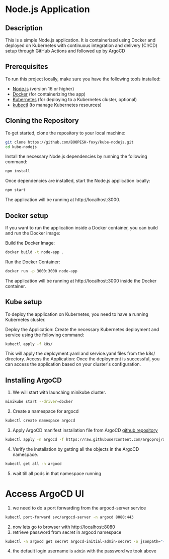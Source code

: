# Node.js Application

## Description

This is a simple Node.js application. It is containerized using Docker and deployed on Kubernetes with continuous integration and delivery (CI/CD) setup through GitHub Actions and followed up by ArgoCD

## Prerequisites

To run this project locally, make sure you have the following tools installed:

- [Node.js](https://nodejs.org/) (version 16 or higher)
- [Docker](https://www.docker.com/get-started) (for containerizing the app)
- [Kubernetes](https://kubernetes.io/docs/setup/) (for deploying to a Kubernetes cluster, optional)
- [kubectl](https://kubernetes.io/docs/tasks/tools/install-kubectl/) (to manage Kubernetes resources)

## Cloning the Repository

To get started, clone the repository to your local machine:

```bash
git clone https://github.com/BOOPESH-foxy/kube-nodejs.git
cd kube-nodejs
```
Install the necessary Node.js dependencies by running the following command:
```bash
npm install
```
Once dependencies are installed, start the Node.js application locally:
```bash
npm start
```
The application will be running at http://localhost:3000.
## Docker setup
If you want to run the application inside a Docker container, you can build and run the Docker image:

Build the Docker Image:
```bash
docker build -t node-app .
```
Run the Docker Container:
```bash
docker run -p 3000:3000 node-app
```
The application will be running at http://localhost:3000 inside the Docker container.

## Kube setup
To deploy the application on Kubernetes, you need to have a running Kubernetes cluster.

Deploy the Application: Create the necessary Kubernetes deployment and service using the following command:
```bash
kubectl apply -f k8s/
```
This will apply the deployment.yaml and service.yaml files from the k8s/ directory.
Access the Application: Once the deployment is successful, you can access the application based on your cluster's configuration.

## Installing ArgoCD
1. We will start with launching minikube cluster.
```bash
minikube start --driver=docker
```
2. Create a namespace for argocd
```bash
kubectl create namespace argocd
```
3. Apply ArgoCD manifest installation file from ArgoCD [github repository](https://github.com/argoproj/argo-cd/releases) 
```bash
kubectl apply -n argocd -f https://raw.githubusercontent.com/argoproj/argo-cd/v2.8.4/manifests/install.yaml
```
4. Verify the installation by getting all the objects in the ArgoCD namespace.
```bash
kubectl get all -n argocd
```
5. wait till all pods in that namespace running

# Access ArgoCD UI
1. we need to do a port forwarding from the argocd-server service
```bash
kubectl port-forward svc/argocd-server -n argocd 8080:443
```
2. now lets go to browser with http://localhost:8080
3. retrieve password from secret in argocd namespace
```bash
kubectl -n argocd get secret argocd-initial-admin-secret -o jsonpath="{.data.password}" | base64 -d; echo
```
4. the default login username is ```admin``` with the password we took above
